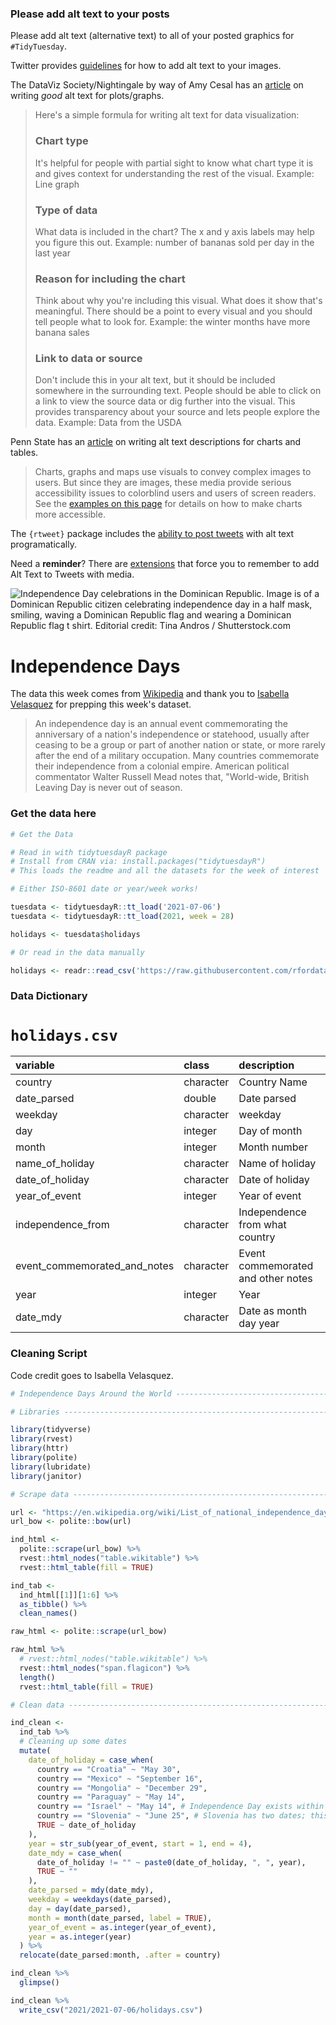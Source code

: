 ### Please add alt text to your posts

Please add alt text (alternative text) to all of your posted graphics for `#TidyTuesday`. 

Twitter provides [guidelines](https://help.twitter.com/en/using-twitter/picture-descriptions) for how to add alt text to your images.

The DataViz Society/Nightingale by way of Amy Cesal has an [article](https://medium.com/nightingale/writing-alt-text-for-data-visualization-2a218ef43f81) on writing _good_ alt text for plots/graphs.

> Here's a simple formula for writing alt text for data visualization:
> ### Chart type
> It's helpful for people with partial sight to know what chart type it is and gives context for understanding the rest of the visual.
> Example: Line graph
> ### Type of data
> What data is included in the chart? The x and y axis labels may help you figure this out.
> Example: number of bananas sold per day in the last year
> ### Reason for including the chart
> Think about why you're including this visual. What does it show that's meaningful. There should be a point to every visual and you should tell people what to look for.
> Example: the winter months have more banana sales
> ### Link to data or source
> Don't include this in your alt text, but it should be included somewhere in the surrounding text. People should be able to click on a link to view the source data or dig further into the visual. This provides transparency about your source and lets people explore the data.
> Example: Data from the USDA

Penn State has an [article](https://accessibility.psu.edu/images/charts/) on writing alt text descriptions for charts and tables.

> Charts, graphs and maps use visuals to convey complex images to users. But since they are images, these media provide serious accessibility issues to colorblind users and users of screen readers. See the [examples on this page](https://accessibility.psu.edu/images/charts/) for details on how to make charts more accessible.

The `{rtweet}` package includes the [ability to post tweets](https://docs.ropensci.org/rtweet/reference/post_tweet.html) with alt text programatically.

Need a **reminder**? There are [extensions](https://chrome.google.com/webstore/detail/twitter-required-alt-text/fpjlpckbikddocimpfcgaldjghimjiik/related) that force you to remember to add Alt Text to Tweets with media.

![Independence Day celebrations in the Dominican Republic. Image is of a Dominican Republic citizen celebrating independence day in a half mask, smiling, waving a Dominican Republic flag and wearing a Dominican Republic flag t shirt. Editorial credit: Tina Andros / Shutterstock.com](https://www.worldatlas.com/r/w960-q80/upload/a3/ab/28/shutterstock-385133644.jpg)

# Independence Days

The data this week comes from [Wikipedia](https://en.wikipedia.org/wiki/List_of_national_independence_days) and thank you to [Isabella Velasquez](https://github.com/rfordatascience/tidytuesday/issues/352) for prepping this week's dataset.

> An independence day is an annual event commemorating the anniversary of a nation's independence or statehood, usually after ceasing to be a group or part of another nation or state, or more rarely after the end of a military occupation. Many countries commemorate their independence from a colonial empire. American political commentator Walter Russell Mead notes that, "World-wide, British Leaving Day is never out of season.

### Get the data here

```r
# Get the Data

# Read in with tidytuesdayR package 
# Install from CRAN via: install.packages("tidytuesdayR")
# This loads the readme and all the datasets for the week of interest

# Either ISO-8601 date or year/week works!

tuesdata <- tidytuesdayR::tt_load('2021-07-06')
tuesdata <- tidytuesdayR::tt_load(2021, week = 28)

holidays <- tuesdata$holidays

# Or read in the data manually

holidays <- readr::read_csv('https://raw.githubusercontent.com/rfordatascience/tidytuesday/main/data/2021/2021-07-06/holidays.csv')

```
### Data Dictionary

# `holidays.csv`

|variable                     |class     |description |
|:----------------------------|:---------|:-----------|
|country                      |character | Country Name |
|date_parsed                  |double    | Date parsed |
|weekday                      |character | weekday |
|day                          |integer   | Day of month |
|month                        |integer   | Month number |
|name_of_holiday              |character | Name of holiday |
|date_of_holiday              |character | Date of holiday |
|year_of_event                |integer   | Year of event |
|independence_from            |character | Independence from what country |
|event_commemorated_and_notes |character | Event commemorated and other notes |
|year                         |integer   | Year |
|date_mdy                     |character | Date as month day year |

### Cleaning Script

Code credit goes to Isabella Velasquez.

```r
# Independence Days Around the World --------------------------------------

# Libraries ---------------------------------------------------------------

library(tidyverse)
library(rvest)
library(httr)
library(polite)
library(lubridate)
library(janitor)

# Scrape data -------------------------------------------------------------

url <- "https://en.wikipedia.org/wiki/List_of_national_independence_days"
url_bow <- polite::bow(url)

ind_html <-
  polite::scrape(url_bow) %>%
  rvest::html_nodes("table.wikitable") %>%
  rvest::html_table(fill = TRUE)

ind_tab <-
  ind_html[[1]][1:6] %>%
  as_tibble() %>%
  clean_names()

raw_html <- polite::scrape(url_bow) 

raw_html %>%
  # rvest::html_nodes("table.wikitable") %>%
  rvest::html_nodes("span.flagicon") %>% 
  length()
  rvest::html_table(fill = TRUE)

# Clean data --------------------------------------------------------------

ind_clean <-
  ind_tab %>%
  # Cleaning up some dates
  mutate(
    date_of_holiday = case_when(
      country == "Croatia" ~ "May 30",
      country == "Mexico" ~ "September 16",
      country == "Mongolia" ~ "December 29",
      country == "Paraguay" ~ "May 14",
      country == "Israel" ~ "May 14", # Independence Day exists within a range, but this was the original date.
      country == "Slovenia" ~ "June 25", # Slovenia has two dates; this one is "Statehood Day".
      TRUE ~ date_of_holiday
    ),
    year = str_sub(year_of_event, start = 1, end = 4),
    date_mdy = case_when(
      date_of_holiday != "" ~ paste0(date_of_holiday, ", ", year),
      TRUE ~ ""
    ),
    date_parsed = mdy(date_mdy),
    weekday = weekdays(date_parsed),
    day = day(date_parsed),
    month = month(date_parsed, label = TRUE),
    year_of_event = as.integer(year_of_event),
    year = as.integer(year)
  ) %>%
  relocate(date_parsed:month, .after = country)

ind_clean %>% 
  glimpse()

ind_clean %>% 
  write_csv("2021/2021-07-06/holidays.csv")

```
